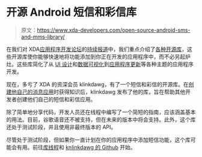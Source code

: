 # 开源 Android 短信和彩信库

> 原文：<https://www.xda-developers.com/open-source-android-sms-and-mms-library/>

在我们对 XDA[应用程序开发论坛](http://forum.xda-developers.com/forumdisplay.php?f=2188)的[持续报道](http://www.xda-developers.com/tag/app-development/)中，我们重点介绍了[各种开源库](http://www.xda-developers.com/tag/library/)，这些开源库使你能够快速地将功能添加到你正在开发的应用程序中，而不必另起炉灶。这些库简化了从 [UI 设计](http://www.xda-developers.com/android/grilledui-library-for-streamlined-ui-creation/)和[数据可视化](http://www.xda-developers.com/android/easily-display-graphs-and-charts-in-your-app-with-holographlibrary/)到[应用程序更新](http://www.xda-developers.com/android/prod-your-apps-users-to-update-with-updatechecker-library/)等各种主题的应用程序开发。

现在，多亏了 XDA 的资深会员 klinkdawg，有了一个短信和彩信的开源库。在[创建他自己的消息应用](https://play.google.com/store/apps/details?id=com.klinker.android.messaging)时获得知识后，klinkdawg 发布了他的库，旨在帮助其他开发者创建他们自己的短信和彩信应用。

除了简单地分享代码，开发人员还在线程中编写了一个简短的指南，应该涵盖基本的用法。目前，谷歌语音还不被支持，但在未来的版本中将会支持。此外，这个库还处于测试阶段，并且使用非最终版本的 API。

尽管处于测试阶段，但如果你一直计划在你的应用程序中添加短信功能，这个库可能会有用。前往[库线程](http://forum.xda-developers.com/showthread.php?t=2419125)和 [knlinkdawg 的 Github](https://github.com/klinker41/android-smsmms) 开始。